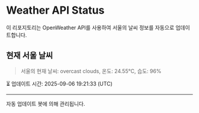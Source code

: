 
# Weather API Status

이 리포지토리는 OpenWeather API를 사용하여 서울의 날씨 정보를 자동으로 업데이트합니다.

## 현재 서울 날씨
> 서울의 현재 날씨: overcast clouds, 온도: 24.55°C, 습도: 96%

⏳ 업데이트 시간: 2025-09-06 19:21:33 (UTC)

---
자동 업데이트 봇에 의해 관리됩니다.
